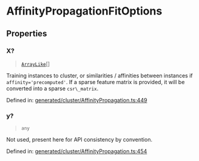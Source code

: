 # AffinityPropagationFitOptions

## Properties

### X?

> [`ArrayLike`](../types/ArrayLike.md)[]

Training instances to cluster, or similarities / affinities between instances if `affinity='precomputed'`. If a sparse feature matrix is provided, it will be converted into a sparse `csr\_matrix`.

Defined in:  [generated/cluster/AffinityPropagation.ts:449](https://github.com/transitive-bullshit/scikit-learn-ts/blob/b59c1ff/packages/sklearn/src/generated/cluster/AffinityPropagation.ts#L449)

### y?

> `any`

Not used, present here for API consistency by convention.

Defined in:  [generated/cluster/AffinityPropagation.ts:454](https://github.com/transitive-bullshit/scikit-learn-ts/blob/b59c1ff/packages/sklearn/src/generated/cluster/AffinityPropagation.ts#L454)
